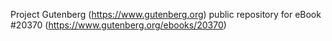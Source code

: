 Project Gutenberg (https://www.gutenberg.org) public repository for eBook #20370 (https://www.gutenberg.org/ebooks/20370)
